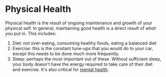 ---
---
# Physical Health

Physical health is the result of ongoing maintenance and growth of your physical
self. In general, maintaining good health is a direct result of _what you put
in_. This includes:

1. Diet: not over-eating, consuming healthy foods, eating a balanced diet
2. Exercise: this is the constant tune-ups that you would do to your car, except
   this needs to be done much more frequently.
3. Sleep: perhaps the most important out of these. Without sufficient sleep,
   your body doesn't have the energy required to take care of their diet and
   exercise. It's also critical for [mental health](/health/mental-health).
